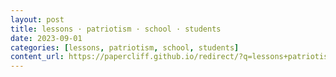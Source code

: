 ```yaml
---
layout: post
title: lessons · patriotism · school · students
date: 2023-09-01
categories: [lessons, patriotism, school, students]
content_url: https://papercliff.github.io/redirect/?q=lessons+patriotism+school+students&tbs=cdr:1,cd_min:8/31/2023,cd_max:9/2/2023
---
```

